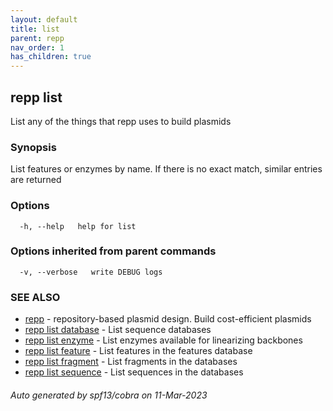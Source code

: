 ```yaml
---
layout: default
title: list
parent: repp
nav_order: 1
has_children: true
---
```

## repp list

List any of the things that repp uses to build plasmids

### Synopsis

List features or enzymes by name.
If there is no exact match, similar entries are returned

### Options

```
  -h, --help   help for list
```

### Options inherited from parent commands

```
  -v, --verbose   write DEBUG logs
```

### SEE ALSO

* [repp](repp)	 - repository-based plasmid design. Build cost-efficient plasmids
* [repp list database](repp_list_database)	 - List sequence databases
* [repp list enzyme](repp_list_enzyme)	 - List enzymes available for linearizing backbones
* [repp list feature](repp_list_feature)	 - List features in the features database
* [repp list fragment](repp_list_fragment)	 - List fragments in the databases
* [repp list sequence](repp_list_sequence)	 - List sequences in the databases

###### Auto generated by spf13/cobra on 11-Mar-2023
